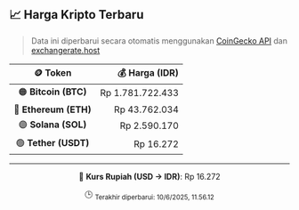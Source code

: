 

<!-- HARGA_KRIPTO -->
## 📈 Harga Kripto Terbaru

> Data ini diperbarui secara otomatis menggunakan [CoinGecko API](https://www.coingecko.com/) dan [exchangerate.host](https://exchangerate.host/)

<div align="center">

| 🪙 Token | 💰 Harga (IDR) |
|:------:|---------------:|
| 🟠 **Bitcoin (BTC)**   | Rp 1.781.722.433 |
| 🔵 **Ethereum (ETH)**  | Rp 43.762.034 |
| 🟣 **Solana (SOL)**    | Rp 2.590.170 |
| 🟢 **Tether (USDT)**   | Rp 16.272 |

---

💱 **Kurs Rupiah (USD → IDR)**: Rp 16.272

🕒 <sub>Terakhir diperbarui: 10/6/2025, 11.56.12</sub>

</div>
<!-- /HARGA_KRIPTO -->